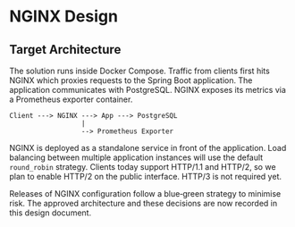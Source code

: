 # NGINX Design

## Target Architecture

The solution runs inside Docker Compose. Traffic from clients first hits
NGINX which proxies requests to the Spring Boot application. The
application communicates with PostgreSQL. NGINX exposes its metrics via a
Prometheus exporter container.

```
Client ---> NGINX ---> App ---> PostgreSQL
                  |
                  --> Prometheus Exporter
```

NGINX is deployed as a standalone service in front of the application.
Load balancing between multiple application instances will use the default
`round_robin` strategy. Clients today support HTTP/1.1 and HTTP/2, so we
plan to enable HTTP/2 on the public interface. HTTP/3 is not required yet.

Releases of NGINX configuration follow a blue‑green strategy to minimise
risk. The approved architecture and these decisions are now recorded in
this design document.
